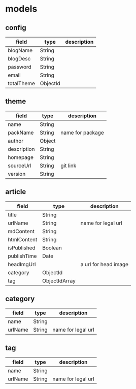 # models

## config

| field | type | description |
| --- | --- | --- |
| blogName | String ||
| blogDesc | String ||
| password | String ||
| email | String ||
| totalTheme | ObjectId ||

## theme

| field | type | description |
| --- | --- | --- |
| name | String ||
| packName | String | name for package |
| author | Object ||
| description | String ||
| homepage | String | |
| sourceUrl | String | git link |
| version | String ||

## article

| field | type | description |
| --- | --- | --- |
| title | String ||
| urlName | String | name for legal url |
| mdContent | String ||
| htmlContent | String ||
| isPublished | Boolean ||
| publishTime | Date ||
| headImgUrl || a url for head image |
| category | ObjectId ||
| tag | ObjectIdArray ||

## category

| field | type | description |
| --- | --- | --- |
| name | String ||
| urlName | String | name for legal url |

## tag

| field | type | description |
| --- | --- | --- |
| name | String ||
| urlName | String | name for legal url |
